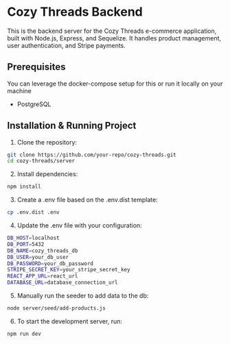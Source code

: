 # Cozy Threads Backend

This is the backend server for the Cozy Threads e-commerce application, built with Node.js, Express, and Sequelize. It handles product management, user authentication, and Stripe payments.

## Prerequisites
You can leverage the docker-compose setup for this or run it locally on your machine

- PostgreSQL

## Installation & Running Project

1. Clone the repository:

```bash
git clone https://github.com/your-repo/cozy-threads.git
cd cozy-threads/server
```

2. Install dependencies:

```bash
npm install
```

3. Create a .env file based on the .env.dist template:

```bash
cp .env.dist .env
```

4. Update the .env file with your configuration:

```bash
DB_HOST=localhost
DB_PORT=5432
DB_NAME=cozy_threads_db
DB_USER=your_db_user
DB_PASSWORD=your_db_password
STRIPE_SECRET_KEY=your_stripe_secret_key
REACT_APP_URL=react_url
DATABASE_URL=database_connection_url
```

5. Manually run the seeder to add data to the db:

```bash
node server/seed/add-products.js
```

6. To start the development server, run:

```bash
npm run dev
```